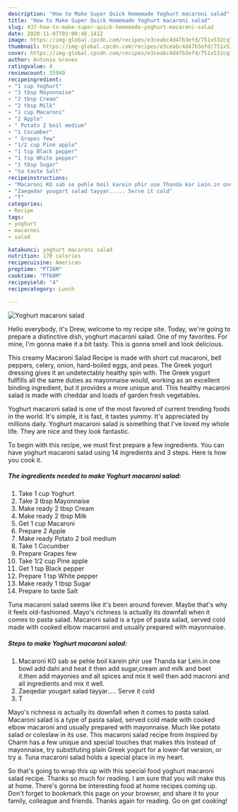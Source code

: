 ```yaml
---
description: "How to Make Super Quick Homemade Yoghurt macaroni salad"
title: "How to Make Super Quick Homemade Yoghurt macaroni salad"
slug: 437-how-to-make-super-quick-homemade-yoghurt-macaroni-salad
date: 2020-11-07T03:00:48.141Z
image: https://img-global.cpcdn.com/recipes/e3ceabc4d47b3efd/751x532cq70/yoghurt-macaroni-salad-recipe-main-photo.jpg
thumbnail: https://img-global.cpcdn.com/recipes/e3ceabc4d47b3efd/751x532cq70/yoghurt-macaroni-salad-recipe-main-photo.jpg
cover: https://img-global.cpcdn.com/recipes/e3ceabc4d47b3efd/751x532cq70/yoghurt-macaroni-salad-recipe-main-photo.jpg
author: Antonio Graves
ratingvalue: 4
reviewcount: 35949
recipeingredient:
- "1 cup Yoghurt"
- "3 tbsp Mayonnaise"
- "2 tbsp Cream"
- "2 tbsp Milk"
- "1 cup Macaroni"
- "2 Apple"
- " Potato 2 boil medium"
- "1 Cocumber"
- " Grapes few"
- "1/2 cup Pine apple"
- "1 tsp Black pepper"
- "1 tsp White pepper"
- "1 tbsp Sugar"
- "to taste Salt"
recipeinstructions:
- "Macaroni KO sab se pehle boil karein phir use Thanda kar Lein.in one bowl add dahi and heat it then add sugar,cream and milk and beet it.then add mayonies and all spices and mix it well then add macroni and all ingredients and mix it well."
- "Zaeqedar yougart salad tayyar..... Serve it cold"
- "T"
categories:
- Recipe
tags:
- yoghurt
- macaroni
- salad

katakunci: yoghurt macaroni salad 
nutrition: 170 calories
recipecuisine: American
preptime: "PT26M"
cooktime: "PT60M"
recipeyield: "4"
recipecategory: Lunch

---
```



![Yoghurt macaroni salad](https://img-global.cpcdn.com/recipes/e3ceabc4d47b3efd/751x532cq70/yoghurt-macaroni-salad-recipe-main-photo.jpg)

Hello everybody, it's Drew, welcome to my recipe site. Today, we're going to prepare a distinctive dish, yoghurt macaroni salad. One of my favorites. For mine, I'm gonna make it a bit tasty. This is gonna smell and look delicious.

This creamy Macaroni Salad Recipe is made with short cut macaroni, bell peppers, celery, onion, hard-boiled eggs, and peas. The Greek yogurt dressing gives it an undetectably healthy spin with. The Greek yogurt fullfills all the same duties as mayonnaise would, working as an excellent binding ingredient, but it provides a more unique and. This healthy macaroni salad is made with cheddar and loads of garden fresh vegetables.

Yoghurt macaroni salad is one of the most favored of current trending foods in the world. It's simple, it is fast, it tastes yummy. It's appreciated by millions daily. Yoghurt macaroni salad is something that I've loved my whole life. They are nice and they look fantastic.


To begin with this recipe, we must first prepare a few ingredients. You can have yoghurt macaroni salad using 14 ingredients and 3 steps. Here is how you cook it.

<!--inarticleads1-->

##### The ingredients needed to make Yoghurt macaroni salad:

1. Take 1 cup Yoghurt
1. Take 3 tbsp Mayonnaise
1. Make ready 2 tbsp Cream
1. Make ready 2 tbsp Milk
1. Get 1 cup Macaroni
1. Prepare 2 Apple
1. Make ready  Potato 2 boil medium
1. Take 1 Cocumber
1. Prepare  Grapes few
1. Take 1/2 cup Pine apple
1. Get 1 tsp Black pepper
1. Prepare 1 tsp White pepper
1. Make ready 1 tbsp Sugar
1. Prepare to taste Salt


Tuna macaroni salad seems like it&#39;s been around forever. Maybe that&#39;s why it feels old-fashioned. Mayo&#39;s richness is actually its downfall when it comes to pasta salad. Macaroni salad is a type of pasta salad, served cold made with cooked elbow macaroni and usually prepared with mayonnaise. 

<!--inarticleads2-->

##### Steps to make Yoghurt macaroni salad:

1. Macaroni KO sab se pehle boil karein phir use Thanda kar Lein.in one bowl add dahi and heat it then add sugar,cream and milk and beet it.then add mayonies and all spices and mix it well then add macroni and all ingredients and mix it well.
1. Zaeqedar yougart salad tayyar..... Serve it cold
1. T


Mayo&#39;s richness is actually its downfall when it comes to pasta salad. Macaroni salad is a type of pasta salad, served cold made with cooked elbow macaroni and usually prepared with mayonnaise. Much like potato salad or coleslaw in its use. This macaroni salad recipe from Inspired by Charm has a few unique and special touches that makes this Instead of mayonnaise, try substituting plain Greek yogurt for a lower-fat version, or try a. Tuna macaroni salad holds a special place in my heart. 

So that's going to wrap this up with this special food yoghurt macaroni salad recipe. Thanks so much for reading. I am sure that you will make this at home. There's gonna be interesting food at home recipes coming up. Don't forget to bookmark this page on your browser, and share it to your family, colleague and friends. Thanks again for reading. Go on get cooking!

